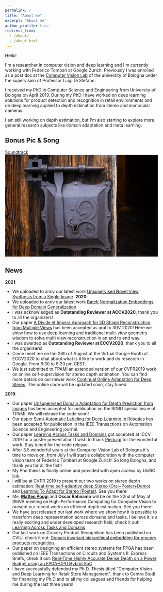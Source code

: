 ```yaml
---
permalink: /
title: "About me"
excerpt: "About me"
author_profile: true
redirect_from: 
  - /about/
  - /about.html
---
```


Hello!

I'm a researcher in computer vision and deep learning and I'm currently working with Federico Tombari at Google Zurich. 
Previously I was enrolled as a post doc at the [Computer Vision Lab](https://www.vision.deis.unibo.it/) of the university of Bologna under the supervision of Professor Luigi Di Stefano.

I received my PhD in Computer Science and Engineering from University of Bologna on April 2019. 
During my PhD I have worked on deep learning solutions for product detection and recognition in retail environments and on deep learning applied to depth estimation from stereo and monocular cameras.

I am still working on depth estimation, but I'm also starting to explore more general research subjects like domain adaptation and meta learning.

## Bonus Pic & Song 
[Soundtrack](https://www.youtube.com/watch?v=7c5QuFnAjaI)
![DoorHandle](../images/door.jpg)

## News
__2021__:
  * We uploaded to arxiv our latest work [Unsupervised Novel View Synthesis from a Single Image](publications/NVS).
__2020__:
  * We uploaded to arxiv our latest work [Batch Normalization Embeddings for Deep Domain Generalization](publications/BNE).
  * I was acknowledged as **Outstanding Reviewer at ACCV2020**, thank you to all the organizers! 
  * Our paper [A Divide et Impera Approach for 3D Shape Reconstruction from Multiple Views](publication/DivideEtImpera) has been accepted as oral to 3DV 2020! Here we show how to use deep learning and traditional multi-view geometry wisdom to solve multi view reconstruction in an end to end way. 
  * I was awarded as **Outstanding Reviewer at ECCV2020**, thank you to all the organizers!
  * Come meet me on the 26th of August at the Virtual Google Booth at ECCV2020 to chat about what is it like to work and do research in Google. From 6:30 to 8:30 pm CEST.
  * We just submitted to TPAMI an extended version of our CVPR2019 work on online self-supervision for stereo depth estimation. You can find more details on our newer work [Continual Online Adaptation for Deep Stereo](publication/realTimeII). The online code will be updated soon, stay tuned. 
  
__2019__:
  * Our paper [Unsupervised Domain Adaptation for Depth Prediction from Images](publication/AdaptationJournal) has been accepted for publication on the RGBD special issue of TPAMI. We will release the code soon!
  * Our paper [Semi-Automatic Labeling for Deep Learning in Robotics](publication/ARS) has been accepted for publication in the IEEE Transactions on Automation Science and Engineering journal.
  * Our paper [Learning Across Tasks and Domains](publication/ATDT) got accepted at ICCV 2019 for a poster presentation! I wish to thank [Pierluigi](https://www.unibo.it/sitoweb/pierluigi.zama) for the wonderful work. Stay tuned for the code release.
  * After 3.5 wonderful years at the Computer Vision Lab of Bologna it's time to move on, from July I will start a collaboration with the computer vision team of Federico Tombari at Google Zurich! So long Bologna, and thank you for all the fish!
  * My Phd thesis is finally online and provided with open access by UniBO [link](http://amsdottorato.unibo.it/8970/).
  * I will be at CVPR 2019 to present our two works on stereo depth estimation: [Real-time self-adaptive deep Stereo (Oral+Poster+Demo)](publication/realTime)  and [Learning To Adapt for Stereo (Poster)](publication/2019-L2A). See you there!
  * Me, [__Matteo Poggi__](https://vision.disi.unibo.it/~mpoggi/) and __Oscar Rahnama__ will be on the 22nd of May at BMVA meeting on High-Performance Computing for Computer Vision to present our recent works on efficient depth estimation. See you there!
  * We have just released our last work where we show how it is possible to transform deep representation across domains and tasks. I believe it is a really exciting and under developed research field, check it out! [Learning Across Tasks and Domains](publication/ATDT)
  * Our last work on Grocery Product Recognition has been published on CVIU, check it out: [Domain invariant hierarchical embedding for grocery products recognition](publication/DIHE).
  * Our paper on designing an efficient stereo systems for FPGA has been published on IEEE Transactions on Circuits and Systems II: Express Briefs, check it out: [Real-Time Highly Accurate Dense Depth on a Power Budget using an FPGA-CPU Hybrid SoC](publication/FPGA).
  * I have successfully defended my Ph.D. Thesis titled "Computer Vision and Deep Learning for Retail Store Management", thank to Centro Studi for financing my Ph.D and to all my colleagues and friends for helping me during the last three years! 
  


